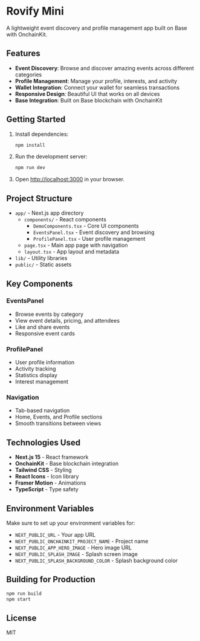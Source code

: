 # Rovify Mini

A lightweight event discovery and profile management app built on Base with OnchainKit.

## Features

- **Event Discovery**: Browse and discover amazing events across different categories
- **Profile Management**: Manage your profile, interests, and activity
- **Wallet Integration**: Connect your wallet for seamless transactions
- **Responsive Design**: Beautiful UI that works on all devices
- **Base Integration**: Built on Base blockchain with OnchainKit

## Getting Started

1. Install dependencies:
   ```bash
   npm install
   ```

2. Run the development server:
   ```bash
   npm run dev
   ```

3. Open [http://localhost:3000](http://localhost:3000) in your browser.

## Project Structure

- `app/` - Next.js app directory
  - `components/` - React components
    - `DemoComponents.tsx` - Core UI components
    - `EventsPanel.tsx` - Event discovery and browsing
    - `ProfilePanel.tsx` - User profile management
  - `page.tsx` - Main app page with navigation
  - `layout.tsx` - App layout and metadata
- `lib/` - Utility libraries
- `public/` - Static assets

## Key Components

### EventsPanel
- Browse events by category
- View event details, pricing, and attendees
- Like and share events
- Responsive event cards

### ProfilePanel
- User profile information
- Activity tracking
- Statistics display
- Interest management

### Navigation
- Tab-based navigation
- Home, Events, and Profile sections
- Smooth transitions between views

## Technologies Used

- **Next.js 15** - React framework
- **OnchainKit** - Base blockchain integration
- **Tailwind CSS** - Styling
- **React Icons** - Icon library
- **Framer Motion** - Animations
- **TypeScript** - Type safety

## Environment Variables

Make sure to set up your environment variables for:
- `NEXT_PUBLIC_URL` - Your app URL
- `NEXT_PUBLIC_ONCHAINKIT_PROJECT_NAME` - Project name
- `NEXT_PUBLIC_APP_HERO_IMAGE` - Hero image URL
- `NEXT_PUBLIC_SPLASH_IMAGE` - Splash screen image
- `NEXT_PUBLIC_SPLASH_BACKGROUND_COLOR` - Splash background color

## Building for Production

```bash
npm run build
npm start
```

## License

MIT